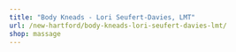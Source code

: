 ```yaml
---
title: "Body Kneads - Lori Seufert-Davies, LMT"
url: /new-hartford/body-kneads-lori-seufert-davies-lmt/
shop: massage
---
```


